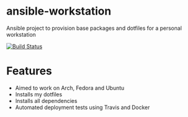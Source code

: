 # ansible-workstation
Ansible project to provision base packages and dotfiles for a personal workstation

[![Build Status](https://travis-ci.com/gonzolively/ansible-workstation.svg?branch=master)](https://travis-ci.com/gonzolively/ansible-workstation)
# Features
- Aimed to work on Arch, Fedora and Ubuntu
- Installs my dotfiles
- Installs all dependencies
- Automated deployment tests using Travis and Docker
